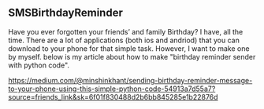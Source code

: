 ## SMSBirthdayReminder ##

Have you ever forgotten your friends’ and family Birthday? I have, all the time. There are a lot of applications (both ios and andriod) that you can download to your phone for that simple task. However, I want to make one by myself. below is my article about how to make "birthday reminder sender with python code".

https://medium.com/@minshinkhant/sending-birthday-reminder-message-to-your-phone-using-this-simple-python-code-54913a7d55a7?source=friends_link&sk=6f01f830488d2b6bb845285e1b22876d

